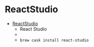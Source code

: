 # ReactStudio
- [ReactStudio](https://reactstudio.com/)
  -  React Studio
  - 
  - `brew cask install react-studio`
